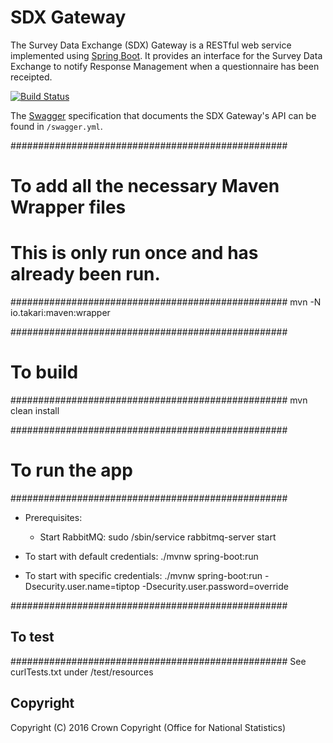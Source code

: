 # SDX Gateway
The Survey Data Exchange (SDX) Gateway is a RESTful web service implemented using [Spring Boot](http://projects.spring.io/spring-boot/). It provides an interface for the Survey Data Exchange to notify Response Management when a questionnaire has been receipted.

[![Build Status](https://travis-ci.org/ONSdigital/rm-sdx-gateway.svg?branch=master)](https://travis-ci.org/ONSdigital/rm-sdx-gateway)

The [Swagger](http://swagger.io/) specification that documents the SDX Gateway's API can be found in `/swagger.yml`.


##################################################
# To add all the necessary Maven Wrapper files
#
# This is only run once and has already been run.
##################################################
mvn -N io.takari:maven:wrapper


##################################################
# To build
##################################################
mvn clean install


##################################################
# To run the app
##################################################

- Prerequisites:
    - Start RabbitMQ: sudo /sbin/service rabbitmq-server start

- To start with default credentials:
    ./mvnw spring-boot:run

- To start with specific credentials:
    ./mvnw spring-boot:run -Dsecurity.user.name=tiptop -Dsecurity.user.password=override


##################################################
## To test
##################################################
See curlTests.txt under /test/resources


## Copyright
Copyright (C) 2016 Crown Copyright (Office for National Statistics)
